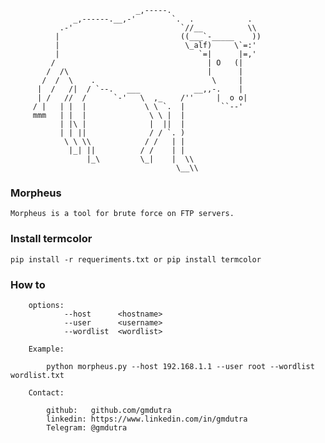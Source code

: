
                                _,-----.
                  _,------.__,-'        `.  .            .
               .-'                        `//__          \\
              |                           ((___`-_____    ))
              |                            \_alf)     \`=:'
              |                               `=|      |=,'
             /                                  | O   (|
            /  /\                               |      |
           /  /  \    .                          \     |
          |  /   /|  / `--.   ___            __,,-.    |
          | /   //  /      `-'   \  ,_    /''     |  o o|
         / |   | |  |             \ \ `.  |        ``--'
         mmm   | |  |              \ \ |  |
               | |\ |              |  ||  |
               | | ||              / / `. )
                \ \ \\            / /   | |
                 |_| ||          / /    | |
                     |_\         \_|    |  \\
                                         \__\\


### Morpheus
```
Morpheus is a tool for brute force on FTP servers.
```

### Install termcolor
``` 
pip install -r requeriments.txt or pip install termcolor
``` 

### How to

```
    options:
            --host      <hostname>
            --user      <username>
            --wordlist  <wordlist>

    Example:

        python morpheus.py --host 192.168.1.1 --user root --wordlist wordlist.txt

    Contact:

        github:   github.com/gmdutra
        linkedin: https://www.linkedin.com/in/gmdutra
        Telegram: @gmdutra
```
